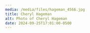 ```yaml
---
media: /media/files/hageman_4566.jpg
title: Cheryl Hageman
alt: Photo of Cheryl Hageman
date: 2024-09-25T17:01:00-0500
---
```

